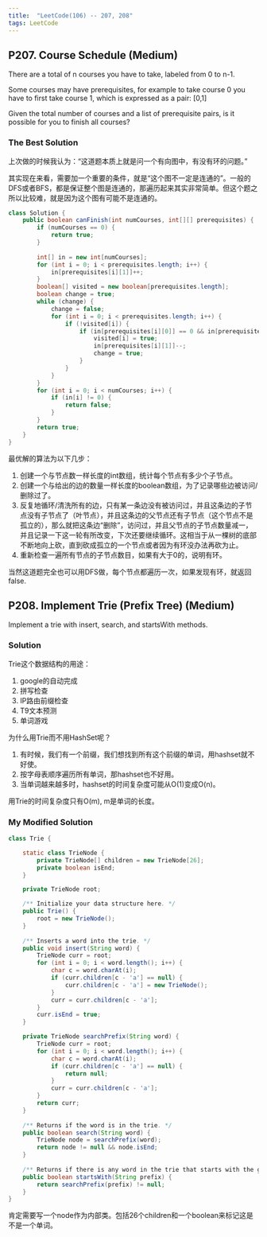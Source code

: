```yaml
---
title:  "LeetCode(106) -- 207, 208"
tags: LeetCode
---
```


## P207. Course Schedule (Medium)

There are a total of n courses you have to take, labeled from 0 to n-1.

Some courses may have prerequisites, for example to take course 0 you have to first take course 1, which is expressed as a pair: [0,1]

Given the total number of courses and a list of prerequisite pairs, is it possible for you to finish all courses?

### The Best Solution

上次做的时候我认为：“这道题本质上就是问一个有向图中，有没有环的问题。”

其实现在来看，需要加一个重要的条件，就是“这个图不一定是连通的”。一般的DFS或者BFS，都是保证整个图是连通的，那遍历起来其实非常简单。但这个题之所以比较难，就是因为这个图有可能不是连通的。

```java
class Solution {
    public boolean canFinish(int numCourses, int[][] prerequisites) {
        if (numCourses == 0) {
            return true;
        }
        
        int[] in = new int[numCourses];
        for (int i = 0; i < prerequisites.length; i++) {
            in[prerequisites[i][1]]++;
        }
        boolean[] visited = new boolean[prerequisites.length];
        boolean change = true;
        while (change) {
            change = false;
            for (int i = 0; i < prerequisites.length; i++) {
                if (!visited[i]) {
                    if (in[prerequisites[i][0]] == 0 && in[prerequisites[i][1]] != 0) {
                        visited[i] = true;
                        in[prerequisites[i][1]]--;
                        change = true;
                    }
                }
            }
        }
        for (int i = 0; i < numCourses; i++) {
            if (in[i] != 0) {
                return false;
            }
        }
        return true;
    }
}
```
最优解的算法为以下几步：
1. 创建一个与节点数一样长度的int数组，统计每个节点有多少个子节点。
2. 创建一个与给出的边的数量一样长度的boolean数组，为了记录哪些边被访问/删除过了。
3. 反复地循环/清洗所有的边，只有某一条边没有被访问过，并且这条边的子节点没有子节点了（叶节点），并且这条边的父节点还有子节点（这个节点不是孤立的），那么就把这条边“删除”，访问过，并且父节点的子节点数量减一，并且记录一下这一轮有所改变，下次还要继续循环。这相当于从一棵树的底部不断地向上砍，直到砍成孤立的一个节点或者因为有环没办法再砍为止。
4. 重新检查一遍所有节点的子节点数目，如果有大于0的，说明有环。

当然这道题完全也可以用DFS做，每个节点都遍历一次，如果发现有环，就返回false.

## P208. Implement Trie (Prefix Tree) (Medium)

Implement a trie with insert, search, and startsWith methods.

### Solution

Trie这个数据结构的用途：

1. google的自动完成
2. 拼写检查
3. IP路由前缀检查
4. T9文本预测
5. 单词游戏

为什么用Trie而不用HashSet呢？
1. 有时候，我们有一个前缀，我们想找到所有这个前缀的单词，用hashset就不好使。
2. 按字母表顺序遍历所有单词，那hashset也不好用。
3. 当单词越来越多时，hashset的时间复杂度可能从O(1)变成O(n)。

用Trie的时间复杂度只有O(m), m是单词的长度。

### My Modified Solution

```java
class Trie {

    static class TrieNode {
        private TrieNode[] children = new TrieNode[26];
        private boolean isEnd;
    }

    private TrieNode root;

    /** Initialize your data structure here. */
    public Trie() {
        root = new TrieNode();
    }
    
    /** Inserts a word into the trie. */
    public void insert(String word) {
        TrieNode curr = root;
        for (int i = 0; i < word.length(); i++) {
            char c = word.charAt(i);
            if (curr.children[c - 'a'] == null) {
                curr.children[c - 'a'] = new TrieNode();
            }
            curr = curr.children[c - 'a'];
        }
        curr.isEnd = true;
    }

    private TrieNode searchPrefix(String word) {
        TrieNode curr = root;
        for (int i = 0; i < word.length(); i++) {
            char c = word.charAt(i);
            if (curr.children[c - 'a'] == null) {
                return null;
            }
            curr = curr.children[c - 'a'];
        }
        return curr;
    }
    
    /** Returns if the word is in the trie. */
    public boolean search(String word) {
        TrieNode node = searchPrefix(word);
        return node != null && node.isEnd;
    }
    
    /** Returns if there is any word in the trie that starts with the given prefix. */
    public boolean startsWith(String prefix) {
        return searchPrefix(prefix) != null;
    }
}

```

肯定需要写一个node作为内部类。包括26个children和一个boolean来标记这是不是一个单词。
 

